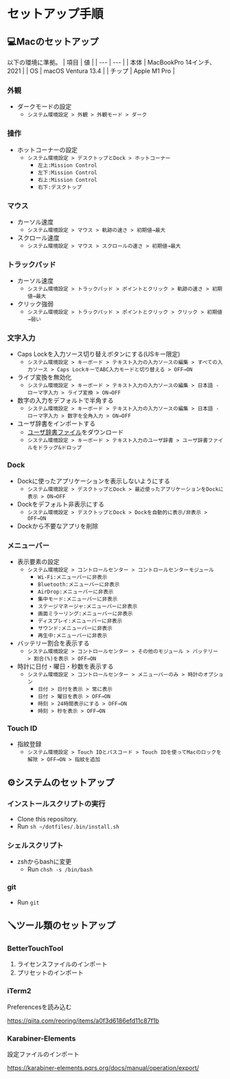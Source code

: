 # セットアップ手順
## 💻Macのセットアップ
以下の環境に準拠。
| 項目 | 値 |
| --- | --- |
| 本体 | MacBookPro 14インチ、2021 |
| OS | macOS Ventura 13.4 |
| チップ | Apple M1 Pro |

### 外観
- ダークモードの設定
  - `システム環境設定 > 外観 > 外観モード > ダーク`

### 操作
- ホットコーナーの設定
  - `システム環境設定 > デスクトップとDock > ホットコーナー`
    - `左上:Mission Control`
    - `左下:Mission Control`
    - `右上:Mission Control`
    - `右下:デスクトップ`

### マウス
- カーソル速度
  - `システム環境設定 > マウス > 軌跡の速さ > 初期値→最大`
- スクロール速度
  - `システム環境設定 > マウス > スクロールの速さ > 初期値→最大`

### トラックパッド
- カーソル速度
  - `システム環境設定 > トラックパッド > ポイントとクリック > 軌跡の速さ > 初期値→最大`
- クリック強弱
  - `システム環境設定 > トラックパッド > ポイントとクリック > クリック > 初期値→弱い`

### 文字入力
- Caps Lockを入力ソース切り替えボタンにする(USキー限定)
  - `システム環境設定 > キーボード > テキスト入力の入力ソースの編集 > すべての入力ソース > Caps LockキーでABC入力モードと切り替える > OFF→ON`
- ライブ変換を無効化
  - `システム環境設定 > キーボード > テキスト入力の入力ソースの編集 > 日本語 - ローマ字入力 > ライブ変換 > ON→OFF`
- 数字の入力をデフォルトで半角する
  - `システム環境設定 > キーボード > テキスト入力の入力ソースの編集 > 日本語 - ローマ字入力 > 数字を全角入力 > ON→OFF`
- ユーザ辞書をインポートする
  - [ユーザ辞書ファイル](https://github.com/umechanhika/dotfiles/blob/main/.config/text-substitutions-mac.plist)をダウンロード
  - `システム環境設定 > キーボード > テキスト入力のユーザ辞書 > ユーザ辞書ファイルをドラッグ&ドロップ`

### Dock
- Dockに使ったアプリケーションを表示しないようにする
  - `システム環境設定 > デスクトップとDock > 最近使ったアプリケーションをDockに表示 > ON→OFF`
- Dockをデフォルト非表示にする
  - `システム環境設定 > デスクトップとDock > Dockを自動的に表示/非表示 > OFF→ON`
- Dockから不要なアプリを削除

### メニューバー
- 表示要素の設定
  - `システム環境設定 > コントロールセンター > コントロールセンターモジュール`
    - `Wi-Fi:メニューバーに非表示` 
    - `Bluetooth:メニューバーに非表示`
    - `AirDrop:メニューバーに非表示`
    - `集中モード:メニューバーに非表示`
    - `ステージマネージャ:メニューバーに非表示`
    - `画面ミラーリング:メニューバーに非表示`
    - `ディスプレイ:メニューバーに非表示`
    - `サウンド:メニューバーに非表示`
    - `再生中:メニューバーに非表示`
- バッテリー割合を表示する
  - `システム環境設定 > コントロールセンター > その他のモジュール > バッテリー > 割合(%)を表示 > OFF→ON`
- 時計に日付・曜日・秒数を表示する
  - `システム環境設定 > コントロールセンター > メニューバーのみ > 時計のオプション`
    - `日付 > 日付を表示 > 常に表示`
    - `日付 > 曜日を表示 > OFF→ON`
    - `時刻 > 24時間表示にする > OFF→ON`
    - `時刻 > 秒を表示 > OFF→ON`

### Touch ID
- 指紋登録
  - `システム環境設定 > Touch IDとパスコード > Touch IDを使ってMacのロックを解除 > OFF→ON > 指紋を追加`

## ⚙️システムのセットアップ
### インストールスクリプトの実行
- Clone this repository.
- Run `sh ~/dotfiles/.bin/install.sh`

### シェルスクリプト
- zshからbashに変更
  - Run `chsh -s /bin/bash`

### git
- Run `git`

## 🪛ツール類のセットアップ
### BetterTouchTool
1. ライセンスファイルのインポート
2. プリセットのインポート

### iTerm2
Preferencesを読み込む

https://qiita.com/reoring/items/a0f3d6186efd11c87f1b

### Karabiner-Elements
設定ファイルのインポート

https://karabiner-elements.pqrs.org/docs/manual/operation/export/
